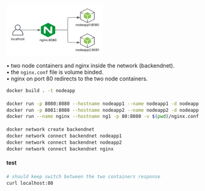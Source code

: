 <img src="image.png" width="50%">

• two node containers and nginx inside the network (backendnet).  
• the `nginx.conf` file is volume binded.  
• nginx on port 80 redirects to the two node containers.  

```bash
docker build . -t nodeapp

docker run -p 8080:8080 --hostname nodeapp1 --name nodeapp1 -d nodeapp
docker run -p 8081:8080 --hostname nodeapp2 --name nodeapp2 -d nodeapp
docker run --name nginx --hostname ng1 -p 80:8080 -v $(pwd)/nginx.conf:/etc/nginx/nginx.conf -d nginx

docker network create backendnet
docker network connect backendnet nodeapp1
docker network connect backendnet nodeapp2
docker network connect backendnet nginx
```

#### test ####
```bash
# should keep switch between the two containers response
curl localhost:80
```